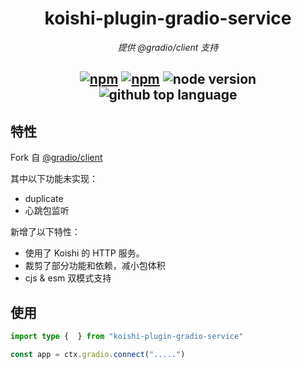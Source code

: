 <div align="center">

# koishi-plugin-gradio-service

_提供 @gradio/client 支持_

## [![npm](https://img.shields.io/npm/v/koishi-plugin-gradio-service)](https://www.npmjs.com/package/koishi-plugin-gradio-service) [![npm](https://img.shields.io/npm/dm/koishi-plugin-gradio-service)](https://www.npmjs.com/package/koishi-plugin-gradio-service) ![node version](https://img.shields.io/badge/node-%3E=18-green) ![github top language](https://img.shields.io/github/languages/top/ChatLunaLab/chatluna-character?logo=github)

</div>

## 特性

Fork 自 [@gradio/client](https://github.com/gradio-app/gradio/tree/2b6cbf25908e42cf027324e54ef2cc0baad11a91/client/js)

其中以下功能未实现：

- duplicate
- 心跳包监听

新增了以下特性：

- 使用了 Koishi 的 HTTP 服务。
- 裁剪了部分功能和依赖，减小包体积
- cjs & esm 双模式支持

## 使用

```typescript
import type {  } from "koishi-plugin-gradio-service"

const app = ctx.gradio.connect(".....")

```
